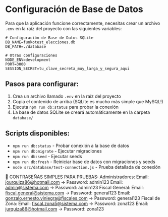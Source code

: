 # Configuración de Base de Datos

Para que la aplicación funcione correctamente, necesitas crear un archivo `.env` en la raíz del proyecto con las siguientes variables:

```env
# Configuración de Base de Datos SQLite
DB_NAME=funkotest_elecciones.db
DB_PATH=./database

# Otras configuraciones
NODE_ENV=development
PORT=3000
SESSION_SECRET=tu_clave_secreta_muy_larga_y_segura_aqui
```

## Pasos para configurar:

1. Crea un archivo llamado `.env` en la raíz del proyecto
2. Copia el contenido de arriba (SQLite es mucho más simple que MySQL!)
3. Ejecuta `npm run db:status` para probar la conexión
4. La base de datos SQLite se creará automáticamente en la carpeta `database/`

## Scripts disponibles:

- `npm run db:status` - Probar conexión a la base de datos
- `npm run db:migrate` - Ejecutar migraciones
- `npm run db:seed` - Ejecutar seeds
- `npm run db:fresh` - Reiniciar base de datos con migraciones y seeds
- `node src/database/test-connection.js` - Prueba detallada de conexión


🔑 CONTRASEÑAS SIMPLES PARA PRUEBAS:
Administradores:
Email: jourquiza86@hotmail.com → Password: admin123
Email: admin@sistema.com → Password: admin123
Fiscal General:
Email: fiscal.general@sistema.com → Password: general123
Email: gonzalo.ernesto.viniegra@fiscales.com → Password: general123
Fiscal de Zona:
Email: fiscal.zona5@sistema.com → Password: zona123
Email: jurquiza86@hotmail.com → Password: zona123